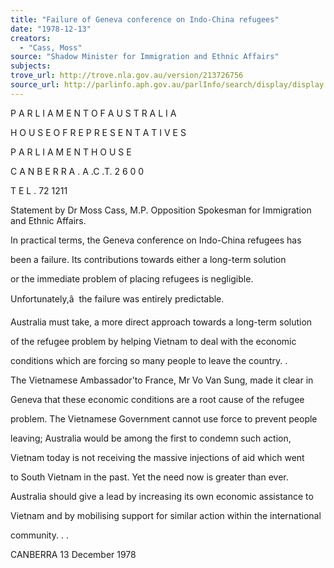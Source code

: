 ```yaml
---
title: "Failure of Geneva conference on Indo-China refugees"
date: "1978-12-13"
creators:
  - "Cass, Moss"
source: "Shadow Minister for Immigration and Ethnic Affairs"
subjects:
trove_url: http://trove.nla.gov.au/version/213726756
source_url: http://parlinfo.aph.gov.au/parlInfo/search/display/display.w3p;query=Id%3A%22media/pressrel/HPR06001681%22
---
```


 P A R L I A M E N T  O F  A U S T R A L I A  

 H O U S E  O F  R E P R E S E N T A T I V E S

 P A R L I A M E N T  H O U S E  

 C A N B E R R A .  A .C .T. 2 6 0 0  

 T E L . 72 1211

 Statement by Dr Moss Cass, M.P. Opposition Spokesman for Immigration and Ethnic Affairs.

 In practical terms, the Geneva conference on Indo-China refugees has 

 been a failure. Its contributions towards either a long-term solution 

 or the immediate problem of placing refugees is negligible.

 Unfortunately,â   the failure was entirely predictable.

 Australia must take, a more direct approach towards a long-term solution 

 of the refugee problem by helping Vietnam to deal with the economic 

 conditions which are forcing so many people to leave the country. .

 The Vietnamese Ambassador'to France, Mr Vo Van Sung, made it clear in 

 Geneva that these economic conditions are a root cause of the refugee 

 problem. The Vietnamese Government cannot use force to prevent people 

 leaving; Australia would be among the first to condemn such action,

 Vietnam today is not receiving the massive injections of aid which went 

 to South Vietnam in the past. Yet the need now is greater than ever.

 Australia should give a lead by increasing its own economic assistance to 

 Vietnam and by mobilising support for similar action within the international 

 community. .  .

 CANBERRA 13 December 1978

